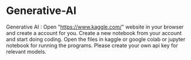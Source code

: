 # Generative-AI
Generative AI : 
Open "https://www.kaggle.com/" website in your browser and create a account for you. Create a new notebook from your account and start doing coding.
Open the files in kaggle or google colab or jupyter notebook for running the programs. Please create your own api key for relevant models.
